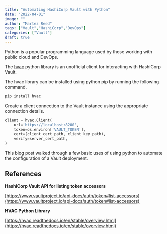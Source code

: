 ```yaml
---
title: "Automating HashiCorp Vault with Python"
date: "2022-04-01"
image: ""
author: "Martez Reed"
tags: ["Vault","HashiCorp","DevOps"]
categories: ["Vault"]
draft: true
---
```


Python is a popular programming language used by those working with public cloud and DevOps.

The [hvac](https://hvac.readthedocs.io/en/stable/overview.html) python library is an unofficial client for interacting with HashiCorp Vault.


The hvac library can be installed using python pip by running the following command.

```bash
pip install hvac
```

Create a client connection to the Vault instance using the appropriate connection details.

```python
client = hvac.Client(
    url='https://localhost:8200',
    token=os.environ['VAULT_TOKEN'],
    cert=(client_cert_path, client_key_path),
    verify=server_cert_path,
)
```

This blog post walked through a few basic uses of using python to automate the configuration of a Vault deployment.

## References

**HashiCorp Vault API for listing token accessors**

[https://www.vaultproject.io/api-docs/auth/token#list-accessors](https://www.vaultproject.io/api-docs/auth/token#list-accessors)

**HVAC Python Library**

[https://hvac.readthedocs.io/en/stable/overview.html](https://hvac.readthedocs.io/en/stable/overview.html)
